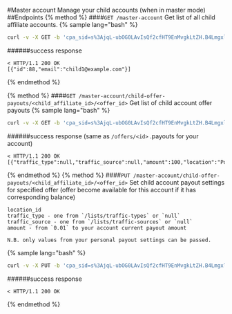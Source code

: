 #Master account
Manage your child accounts (when in master mode)
##Endpoints
{% method %}
####`GET /master-account`
Get list of all child affiliate accounts.
{% sample lang="bash" %}
```bash
curl -v -X GET -b 'cpa_sid=s%3AjqL-ubOG0LAvIsQf2cfHT9EnMvgkLtZH.B4LmgxlrTpnmmHD6VXxVdTbwIkWuZOQ2ZtK1%2FQnMKys' https://dashboard.rocketprofit.com/v2/master-account
```
######success response
```
< HTTP/1.1 200 OK
[{"id":88,"email":"child1@example.com"}]
```
{% endmethod %}

{% method %}
####`GET /master-account/child-offer-payouts/<child_affiliate_id>/<offer_id>`
Get list of child account offer payouts
{% sample lang="bash" %}
```bash
curl -v -X GET -b 'cpa_sid=s%3AjqL-ubOG0LAvIsQf2cfHT9EnMvgkLtZH.B4LmgxlrTpnmmHD6VXxVdTbwIkWuZOQ2ZtK1%2FQnMKys' https://dashboard.rocketprofit.com/v2/master-account/child-offer-payouts/88/1
```
######success response (same as `/offers/<id>` .payouts for your account)
```
< HTTP/1.1 200 OK
[{"traffic_type":null,"traffic_source":null,"amount":100,"location":"Россия","location_id":2017370}]
```

{% endmethod %}
{% method %}
####`PUT /master-account/child-offer-payouts/<child_affiliate_id>/<offer_id>`
Set child account payout settings for specified offer (offer become available for this account if it has corresponding balance)
```
location_id
traffic_type - one from `/lists/traffic-types` or `null`
traffic_source - one from `/lists/traffic-sources` or `null`
amount - from `0.01` to your account current payout amount

N.B. only values from your personal payout settings can be passed.
```

{% sample lang="bash" %}
```bash
curl -v -X PUT -b 'cpa_sid=s%3AjqL-ubOG0LAvIsQf2cfHT9EnMvgkLtZH.B4LmgxlrTpnmmHD6VXxVdTbwIkWuZOQ2ZtK1%2FQnMKys' -H 'Content-type: application/json' -d '[{"location_id":"2017370", "traffic_type": null, "traffic_source": null, "amount":100}]' https://dashboard.rocketprofit.com/v2/master-account/child-offer-payouts/88/1
```
######success response
```
< HTTP/1.1 200 OK
```
{% endmethod %}

